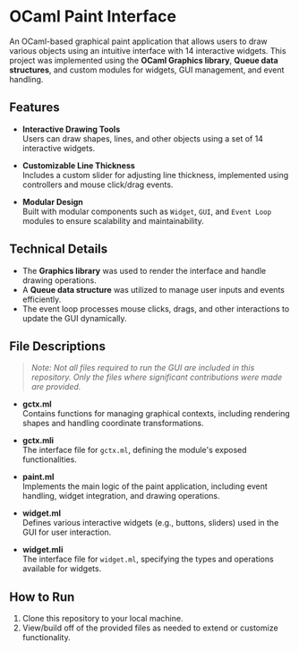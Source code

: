 # OCaml Paint Interface

An OCaml-based graphical paint application that allows users to draw various objects using an intuitive interface with 14 interactive widgets. This project was implemented using the **OCaml Graphics library**, **Queue data structures**, and custom modules for widgets, GUI management, and event handling.

## Features

- **Interactive Drawing Tools**  
  Users can draw shapes, lines, and other objects using a set of 14 interactive widgets.  

- **Customizable Line Thickness**  
  Includes a custom slider for adjusting line thickness, implemented using controllers and mouse click/drag events.

- **Modular Design**  
  Built with modular components such as `Widget`, `GUI`, and `Event Loop` modules to ensure scalability and maintainability.

## Technical Details

- The **Graphics library** was used to render the interface and handle drawing operations.
- A **Queue data structure** was utilized to manage user inputs and events efficiently.
- The event loop processes mouse clicks, drags, and other interactions to update the GUI dynamically.

## File Descriptions

> *Note: Not all files required to run the GUI are included in this repository. Only the files where significant contributions were made are provided.*

- **gctx.ml**  
  Contains functions for managing graphical contexts, including rendering shapes and handling coordinate transformations.

- **gctx.mli**  
  The interface file for `gctx.ml`, defining the module's exposed functionalities.

- **paint.ml**  
  Implements the main logic of the paint application, including event handling, widget integration, and drawing operations.

- **widget.ml**  
  Defines various interactive widgets (e.g., buttons, sliders) used in the GUI for user interaction.

- **widget.mli**  
  The interface file for `widget.ml`, specifying the types and operations available for widgets.

## How to Run

1. Clone this repository to your local machine.
2. View/build off of the provided files as needed to extend or customize functionality.

